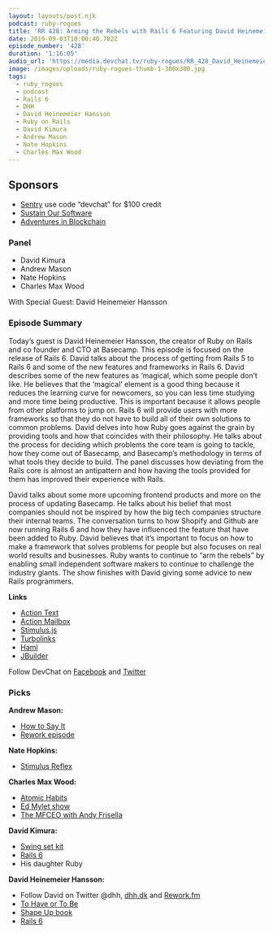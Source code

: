 ```yaml
---
layout: layouts/post.njk
podcast: ruby-rogues
title: 'RR 428: Arming the Rebels with Rails 6 Featuring David Heinemeier Hansson'
date: 2019-09-03T10:00:40.702Z
episode_number: '428'
duration: '1:16:05'
audio_url: 'https://media.devchat.tv/ruby-rogues/RR_428_David_Heinemeier_Hansson.mp3'
image: /images/uploads/ruby-rogues-thumb-1-300x300.jpg
tags:
  - ruby_rogues
  - podcast
  - Rails 6
  - DHH
  - David Heinemeier Hansson
  - Ruby on Rails
  - David Kimura
  - Andrew Mason
  - Nate Hopkins
  - Charles Max Wood
---
```

## **Sponsors**



*   [Sentry](https://sentry.io/) use code “devchat” for $100 credit
*   [Sustain Our Software](https://devchat.tv/sustain-our-software/)
*   [Adventures in Blockchain](https://devchat.tv/adventures-in-blockchain/)


### **Panel**



*   David Kimura
*   Andrew Mason
*   Nate Hopkins
*   Charles Max Wood

With Special Guest: David Heinemeier Hansson


### **Episode Summary**

Today’s guest is David Heinemeier Hansson, the creator of Ruby on Rails and co founder and CTO at Basecamp. This episode is focused on the release of Rails 6. David talks about the process of getting from Rails 5 to Rails 6 and some of the new features and frameworks in Rails 6. David describes some of the new features as ‘magical, which some people don’t like. He believes that the ‘magical’ element is a good thing because it reduces the learning curve for newcomers, so you can less time studying and more time being productive. This is important because it allows people from other platforms to jump on. Rails 6 will provide users with more frameworks so that they do not have to build all of their own solutions to common problems. David delves into how Ruby goes against the grain by providing tools and how that coincides with their philosophy. He talks about the process for deciding which problems the core team is going to tackle, how they come out of Basecamp, and Basecamp’s methodology in terms of what tools they decide to build. The panel discusses how deviating from the Rails core is almost an antipattern and how having the tools provided for them has improved their experience with Rails. 

David talks about some more upcoming frontend products and more on the process of updating Basecamp. He talks about his belief that most companies should not be inspired by how the big tech companies structure their internal teams. The conversation turns to how Shopify and Github are now running Rails 6 and how they have influenced the feature that have been added to Ruby. David believes that it’s important to focus on how to make a framework that solves problems for people but also focuses on real world results and businesses. Ruby wants to continue to “arm the rebels” by enabling small independent software makers to continue to challenge the industry giants. The show finishes with David giving some advice to new Rails programmers. 

**Links**



*   [Action Text](https://edgeguides.rubyonrails.org/action_text_overview.html)
*    [Action Mailbox](https://edgeguides.rubyonrails.org/action_mailbox_basics.html)
*   [Stimulus.js](https://github.com/stimulusjs/stimulus)
*   [Turbolinks](https://github.com/turbolinks/turbolinks)
*   [Haml](http://haml.info/)
*   [JBuilder](https://github.com/rails/jbuilder)

Follow DevChat on [Facebook](https://www.facebook.com/DevChattv/?__tn__=%2Cd%2CP-R&eid=ARDBDrBnK71PDmx_8gE_IeIEo5SnM7cyzylVBjAwfaOo1ck_6q3GXuRBfaUQZaWVvFGyEVjrhDwnS_tV) and [Twitter](https://twitter.com/devchattv?lang=en)


### **Picks**

**Andrew Mason:**



*   [How to Say It](https://www.amazon.com/How-Say-Third-Sentences-Paragraphs/dp/0735204373?ie=UTF8&qid=1548462018&sr=8-1&linkCode=ll1&tag=devchattv-20&linkId=f06bfe7482dca8bb751ed6d7cc86e2ab&language=en_US)
*   [Rework episode](https://open.spotify.com/episode/2Wbegp7lWpq2eurBKD8Tml)

**Nate Hopkins:**



*   [Stimulus Reflex](https://github.com/hopsoft/stimulus_reflex)

**Charles Max Wood:**



*   [Atomic Habits](https://jamesclear.com/atomic-habits)
*   [Ed Mylet show](https://www.edmylett.com/podcasts/)
*   [The MFCEO with Andy Frisella](https://andyfrisella.com/blogs/mfceo-project-podcast)

**David Kimura:**



*   [Swing set kit](https://www.amazon.com/gp/product/B075134Z6P/ref=ppx_yo_dt_b_asin_title_o08_s04?ie=UTF8&psc=1?ie=UTF8&qid=1548462018&sr=8-1&linkCode=ll1&tag=devchattv-20&linkId=f06bfe7482dca8bb751ed6d7cc86e2ab&language=en_US)
*   [Rails 6](https://weblog.rubyonrails.org/2019/8/15/Rails-6-0-final-release/)
*   His daughter Ruby

**David Heinemeier Hansson:**



*   Follow David on Twitter @dhh, [dhh.dk](https://dhh.dk/) and [Rework.fm](https://rework.fm/)
*   [To Have or To Be](https://www.amazon.com/Have-Be-Bloomsbury-Revelations/dp/178093680X?ie=UTF8&qid=1548462018&sr=8-1&linkCode=ll1&tag=devchattv-20&linkId=f06bfe7482dca8bb751ed6d7cc86e2ab&language=en_US)
*   [Shape Up book](https://basecamp.com/shapeup)
*   [Rails 6](https://weblog.rubyonrails.org/2019/8/15/Rails-6-0-final-release/)

<!-- Docs to Markdown version 1.0β17 -->
